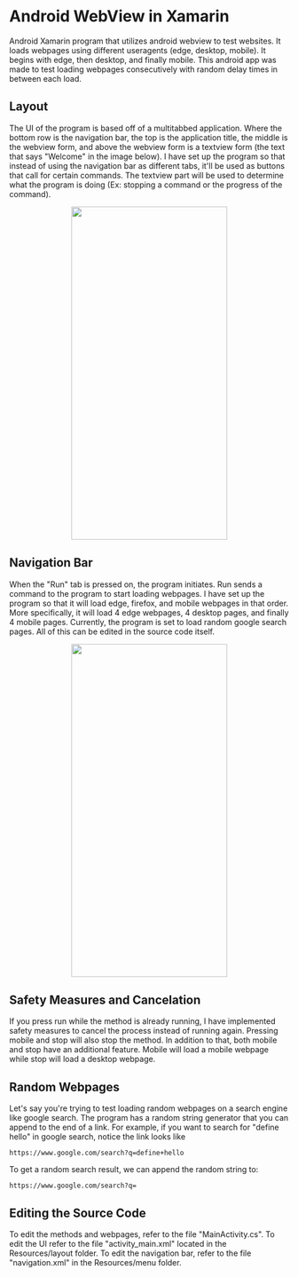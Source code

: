 # Android WebView in Xamarin
Android Xamarin program that utilizes android webview to test websites. It loads webpages using different useragents (edge, desktop, mobile). It begins with edge, then desktop, and finally mobile. This android app was made to test loading webpages consecutively with random delay times in between each load.

**Layout**
---------------
The UI of the program is based off of a multitabbed application. Where the bottom row is the navigation bar, the top is the application title, the middle is the webview form, and above the webview form is a textview form (the text that says "Welcome" in the image below). I have set up the program so that instead of using the navigation bar as different tabs, it'll be used as buttons that call for certain commands. The textview part will be used to determine what the program is doing (Ex: stopping a command or the progress of the command).

<p align="center">
<img src="https://user-images.githubusercontent.com/100814612/166318836-521e61be-af6c-4f78-ab56-19600efebf43.png" width="281" height="600"><img>
</p>

**Navigation Bar**
---------------
When the "Run" tab is pressed on, the program initiates. Run sends a command to the program to start loading webpages. I have set up the program so that it will load edge, firefox, and mobile webpages in that order. More specifically, it will load 4 edge webpages, 4 desktop pages, and finally 4 mobile pages. Currently, the program is set to load random google search pages. All of this can be edited in the source code itself.

<p align="center">
<img src="https://user-images.githubusercontent.com/100814612/166319876-3fa4ef66-ced5-4554-b0cb-abdd77c8a997.png" width="281" height="600"><img>
</p>

**Safety Measures and Cancelation**
---------------
If you press run while the method is already running, I have implemented safety measures to cancel the process instead of running again. Pressing mobile and stop will also stop the method. In addition to that, both mobile and stop have an additional feature. Mobile will load a mobile webpage while stop will load a desktop webpage.

**Random Webpages**
---------------
Let's say you're trying to test loading random webpages on a search engine like google search. The program has a random string generator that you can append to the end of a link. For example, if you want to search for "define hello" in google search, notice the link looks like
```
https://www.google.com/search?q=define+hello
```
To get a random search result, we can append the random string to:
```
https://www.google.com/search?q=
```

**Editing the Source Code**
---------------
To edit the methods and webpages, refer to the file "MainActivity.cs". To edit the UI refer to the file "activity_main.xml" located in the Resources/layout folder. To edit the navigation bar, refer to the file "navigation.xml" in the Resources/menu folder.
